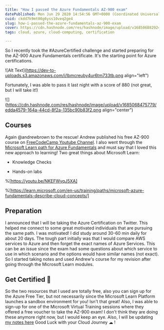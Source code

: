 ```yaml
---
title: "How I passed the Azure Fundamentals AZ-900 exam"
datePublished: Mon Jun 29 2020 14:54:56 GMT+0000 (Coordinated Universal Time)
cuid: ckdd7k9mt00g6yss10veq2ge4
slug: how-i-passed-the-azure-fundamentals-az-900-exam
cover: https://cdn.hashnode.com/res/hashnode/image/upload/v1685068829242/cc364f92-c372-4673-a2df-0b8cea8d74c1.png
tags: cloud, azure, cloud-computing, certification

---
```


So I recently took the #AzureCertified challenge and started preparing for the AZ-900 Azure Fundamentals certificate. It's the starting point for Azure certifications.

![Alt Text](https://dev-to-uploads.s3.amazonaws.com/i/lbmcreuby4ur6tm733tb.png align="left")

Fortunately, I was able to pass it last night with a score of 880 (not great, but I will take it!)

![](https://cdn.hashnode.com/res/hashnode/image/upload/v1685068475779/edda4579-164a-44cd-8f2a-135bc90b83f2.png align="center")

## Courses

Again @andrewbrown to the rescue! Andrew published his free AZ-900 course on [FreeCodeCamp Youtube Channel](https://youtu.be/NKEFWyqJ5XA). I also went through the [Microsoft Learn path for Azure Fundamentals](https://docs.microsoft.com/en-us/learn/paths/azure-fundamentals/) and must say that I loved this new approach to learning! Two great things about Microsoft Learn:

* Knowledge Checks
    
* Hands-on labs
    

%[https://youtu.be/NKEFWyqJ5XA] 

%[https://learn.microsoft.com/en-us/training/paths/microsoft-azure-fundamentals-describe-cloud-concepts/] 

## Preparation

I announced that I will be taking the Azure Certification on Twitter. This helped me connect to some great motivated individuals that are pursuing the same path. I was motivated! I did study around 30-60 min daily for about 20 days. The tough part initially was that I would compare AWS services to Azure and then forget the exact names of Azure Services. This can be an issue since the exam had some questions about which service to use in which scenario and the options would have similar names (not exact). So I started taking notes and used Andrew's course for my revision after going through the Microsoft Learn modules.

## Get Certified 💪

So the two resources that I used are totally free, also you can sign up for the Azure Free Tier, but not necessarily since the Microsoft Learn Platform launches a sandbox environment for you! Isn't that great! Also, I was able to sign-up for one of the Microsoft Virtual Training sessions where they offered a free voucher to take the AZ-900 exam! I don't think they are doing these anymore right now, but I would keep an eye. Also, I will be updating [my notes here](https://rishabkumar.com/notes) Good Luck with your Cloud Journey ☁ !